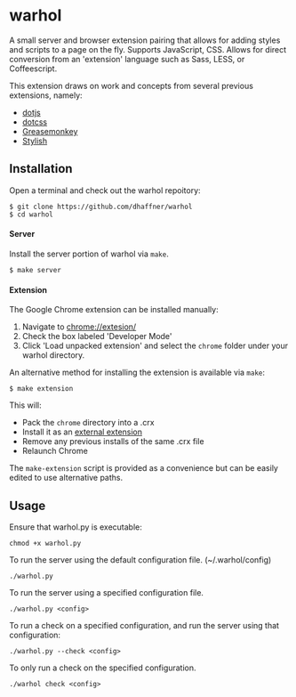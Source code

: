 # warhol

A small server and browser extension pairing that allows for adding styles
and scripts to a page on the fly. Supports JavaScript, CSS. Allows for direct
conversion from an 'extension' language such as Sass, LESS, or Coffeescript.

This extension draws on work and concepts from several previous extensions,
namely:
* [dotjs][dotjs]
* [dotcss][dotcss]
* [Greasemonkey][greasemonkey]
* [Stylish][stylish]

[dotjs]: https://github.com/defunkt/dotjs
[dotcss]: https://github.com/stewart/dotcss/
[greasemonkey]: https://addons.mozilla.org/en-US/firefox/addon/greasemonkey/
[stylish]: https://chrome.google.com/webstore/detail/stylish/fjnbnpbmkenffdnngjfgmeleoegfcffe?hl=en

## Installation

Open a terminal and check out the warhol repoitory:

    $ git clone https://github.com/dhaffner/warhol
    $ cd warhol

#### Server

Install the server portion of warhol via `make`.

    $ make server


#### Extension

The Google Chrome extension can be installed manually:
1. Navigate to [chrome://extesion/](chrome://extesion/)
2. Check the box labeled 'Developer Mode'
3. Click 'Load unpacked extension' and select the `chrome` folder
under your warhol directory.

An alternative method for installing the extension is available via `make`:

    $ make extension

This will:
* Pack the `chrome` directory into a .crx
* Install it as an [external extension](http://developer.chrome.com/extensions/external_extensions.html)
* Remove any previous installs of the same .crx file
* Relaunch Chrome

The `make-extension` script is provided as a convenience but can be
easily edited to use alternative paths.


## Usage


Ensure that warhol.py is executable:

    chmod +x warhol.py


To run the server using the default configuration file. (~/.warhol/config)

    ./warhol.py


To run the server using a specified configuration file.

    ./warhol.py <config>


To run a check on a specified configuration, and run the server using that
configuration:

    ./warhol.py --check <config>


To only run a check on the specified configuration.

    ./warhol check <config>
